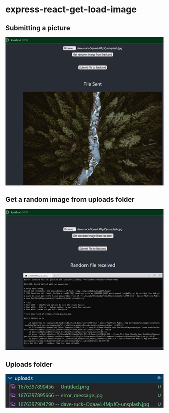 # express-react-get-load-image

## Submitting a picture
![alt text](https://github.com/josearangoj/express-react-get-load-image/blob/main/screenshots/v0/submit-picture.jpg)
## Get a random image from uploads folder
![alt text](https://github.com/josearangoj/express-react-get-load-image/blob/main/screenshots/v0/get-random-image.jpg)
## Uploads folder
![alt text](https://github.com/josearangoj/express-react-get-load-image/blob/main/screenshots/v0/uploads-folder.jpg)
